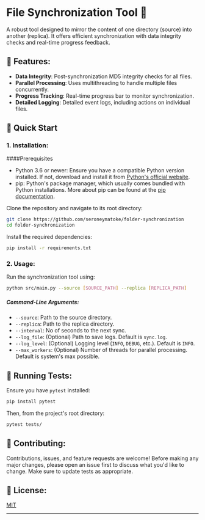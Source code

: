 # File Synchronization Tool 📂

A robust tool designed to mirror the content of one directory (source) into another (replica). It offers efficient synchronization with data integrity checks and real-time progress feedback.

## 🌟 Features:

- **Data Integrity**: Post-synchronization MD5 integrity checks for all files.
- **Parallel Processing**: Uses multithreading to handle multiple files concurrently.
- **Progress Tracking**: Real-time progress bar to monitor synchronization.
- **Detailed Logging**: Detailed event logs, including actions on individual files.

## 🚀 Quick Start

### 1. Installation:

####Prerequisites

- Python 3.6 or newer: Ensure you have a compatible Python version installed. If not, download and install it from [Python's official website](https://python.org).
- pip: Python's package manager, which usually comes bundled with Python installations. More about pip can be found at the [pip documentation](https://pip.pypa.io/en/stable/).

Clone the repository and navigate to its root directory:

```bash
git clone https://github.com/seroneymatoke/folder-synchronization
cd folder-synchronization
```

Install the required dependencies:

```bash
pip install -r requirements.txt
```

### 2. Usage:

Run the synchronization tool using:

```bash
python src/main.py --source [SOURCE_PATH] --replica [REPLICA_PATH]
```

##### Command-Line Arguments:

- `--source`: Path to the source directory.
- `--replica`: Path to the replica directory.
- `--interval`: No of seconds to the next sync.
- `--log_file`: (Optional) Path to save logs. Default is `sync.log`.
- `--log_level`: (Optional) Logging level (`INFO`, `DEBUG`, etc.). Default is `INFO`.
- `--max_workers`: (Optional) Number of threads for parallel processing. Default is system's max possible.

## 🔧 Running Tests:

Ensure you have `pytest` installed:

```bash
pip install pytest
```

Then, from the project's root directory:

```bash
pytest tests/
```

## 📝 Contributing:

Contributions, issues, and feature requests are welcome! Before making any major changes, please open an issue first to discuss what you'd like to change. Make sure to update tests as appropriate.

## 📜 License:

[MIT](https://choosealicense.com/licenses/mit/)

---